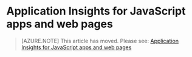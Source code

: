 <properties 
	pageTitle="Application Insights for JavaScript apps and web pages" 
	description="End user analytics for Windows Azure websites." 
	services="azure-portal" 
    documentationCenter=""
	authors="alancameronwills" 
	manager="keboyd"/>

<tags
	ms.service="azure-portal"
	ms.date="04/28/2015"
	wacn.date=""/>


# Application Insights for JavaScript apps and web pages

> [AZURE.NOTE] This article has moved. Please see: [Application Insights for JavaScript apps and web pages](/documentation/articles/app-insights-web-track-usage)

 